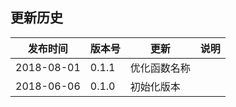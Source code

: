﻿更新历史
---------------------------------------------------------------------

|    发布时间      |  版本号    | 更新       | 说明
| ---------------| -----------|-----------|---------|
| 2018-08-01 | 0.1.1 | 优化函数名称 | |
| 2018-06-06 | 0.1.0 | 初始化版本 | |
